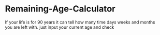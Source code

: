 # Remaining-Age-Calculator
If your life is for 90 years it can tell how many time days weeks and months you are left with.
just input your current age and check 
